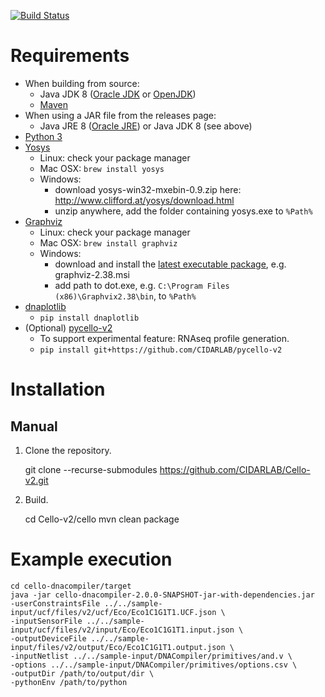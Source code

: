 [![Build Status](https://travis-ci.org/CIDARLAB/Cello-v2.svg?branch=develop)](https://travis-ci.org/CIDARLAB/Cello-v2)

# Requirements

  + When building from source:
    - Java JDK 8 ([Oracle JDK](https://www.oracle.com/java/technologies/javase-jdk8-downloads.html) or [OpenJDK](https://adoptopenjdk.net/))
    - [Maven](https://maven.apache.org/)
  + When using a JAR file from the releases page:
    - Java JRE 8 ([Oracle JRE](https://www.oracle.com/java/technologies/javase-jre8-downloads.html)) or Java JDK 8 (see above)
  + [Python 3](https://www.python.org/downloads/)
  + [Yosys](http://www.clifford.at/yosys/)
    - Linux: check your package manager
    - Mac OSX: `brew install yosys`
    - Windows:
      * download yosys-win32-mxebin-0.9.zip here: <http://www.clifford.at/yosys/download.html>
      * unzip anywhere, add the folder containing yosys.exe to `%Path%`
  + [Graphviz](http://www.graphviz.org/)
    - Linux: check your package manager
    - Mac OSX: `brew install graphviz`
    - Windows:
      * download and install the [latest executable package](https://graphviz.gitlab.io/_pages/Download/Download_windows.html), e.g. graphviz-2.38.msi
      * add path to dot.exe, e.g. `C:\Program Files (x86)\Graphvix2.38\bin`, to `%Path%`
  + [dnaplotlib](https://github.com/VoigtLab/dnaplotlib)
    - `pip install dnaplotlib`
  + (Optional) [pycello-v2](https://github.com/CIDARLAB/pycello-v2)
    - To support experimental feature: RNAseq profile generation.
    - `pip install git+https://github.com/CIDARLAB/pycello-v2`

# Installation

## Manual

1. Clone the repository.

    git clone --recurse-submodules https://github.com/CIDARLAB/Cello-v2.git

2. Build.

    cd Cello-v2/cello
    mvn clean package

# Example execution

    cd cello-dnacompiler/target
    java -jar cello-dnacompiler-2.0.0-SNAPSHOT-jar-with-dependencies.jar
    -userConstraintsFile ../../sample-input/ucf/files/v2/ucf/Eco/Eco1C1G1T1.UCF.json \
    -inputSensorFile ../../sample-input/ucf/files/v2/input/Eco/Eco1C1G1T1.input.json \
    -outputDeviceFile ../../sample-input/files/v2/output/Eco/Eco1C1G1T1.output.json \
    -inputNetlist ../../sample-input/DNACompiler/primitives/and.v \
    -options ../../sample-input/DNACompiler/primitives/options.csv \
    -outputDir /path/to/output/dir \
    -pythonEnv /path/to/python
